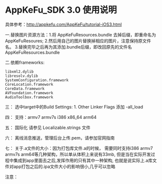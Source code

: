 


# AppKeFu_SDK 3.0 使用说明

具体参考：http://appkefu.com/AppKeFu/tutorial-iOS3.html


一.替换图片资源方法：1.将 AppKeFuResources.bundle 去掉后缀，即重命名为 AppKeFuResoures;
                  2.然后用自己的图片替换掉相应的图片，注意保持原文件名。
                  3.替换完毕之后再为其添加.bundle后缀，即改回原先的文件名AppKeFuResources.bundle


二.依赖frameworks:

    libxml2.dylib
    libresolv.dylib
    SystemConfiguration.framework
    CoreLocation.framework
    CoreData.framework
    AVFoundation.framework
    AudioToolbox.framework
    

三：
 选中target中的Build Settings:
    1. Other Linker Flags 添加 -all_load


四：
 支持：armv7 armv7s i386 x86_64 arm64


五：
 国际化 请参见 Localizable.strings 文件
 
六：
 离线消息推送，管理后台上传.pem，请参加官网指南
 
七：
  关于.a文件的大小：因为打包库文件.a的时候，
  需要同时支持i386 armv7 armv7s arm64等几种架构，所以单从体积上来说有33mb,
  但是当在实际开发过程中集成到app里面去之后,发挥作用的只有其中一种架构,
  也就是说实际上.a库文件对app打包之后的.ipa文件大小的影响很小,几乎可以忽略
  

注意：



 


































